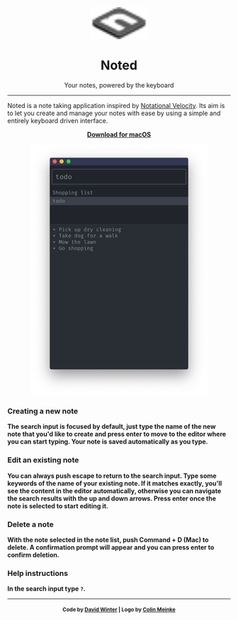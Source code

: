<p align="center">
  <img src="./icon.svg" width="128" />
</p>

<h1 align="center">Noted</h1>

<p align="center">Your notes, powered by the keyboard</p>

***

Noted is a note taking application inspired by [Notational Velocity](http://notational.net/). Its aim is to let you create and manage your notes with ease by using a simple and entirely keyboard driven interface.

<p align="center"><strong><a href="https://github.com/davidwinter/noted/releases/latest">Download for macOS</a><strong></p>

<p align="center">
  <img src="./screenshot.png" width="400" />
</p>

### Creating a new note

The search input is focused by default, just type the name of the new note that you'd like to create and press enter to move to the editor where you can start typing. Your note is saved automatically as you type.

### Edit an existing note

You can always push escape to return to the search input. Type some keywords of the name of your existing note. If it matches exactly, you'll see the content in the editor automatically, otherwise you can navigate the search results with the up and down arrows. Press enter once the note is selected to start editing it.

### Delete a note

With the note selected in the note list, push Command + D (Mac) to delete. A confirmation prompt will appear and you can press enter to confirm deletion.

### Help instructions

In the search input type `?`.

***

<p align="center"><small>Code by <a href="/davidwinter">David Winter</a> | Logo by <a href="/colinmeinke">Colin Meinke</a></small></p>
